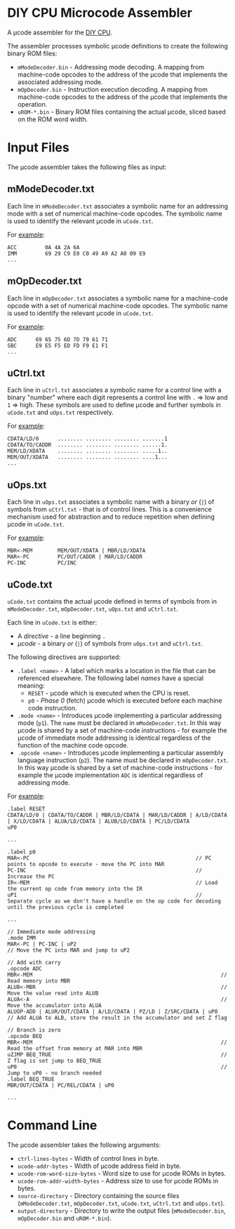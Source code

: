 # DIY CPU Microcode Assembler

A μcode assembler for the [DIY CPU](https://github.com/skagra/diy-cpu-meta).

The assembler processes symbolic μcode definitions to create the following binary ROM files:

* `mModeDecoder.bin` - Addressing mode decoding.  A mapping from machine-code opcodes to the address of the μcode that implements the associated addressing mode.
* `mOpDecoder.bin` - Instruction execution decoding.  A mapping from machine-code opcodes to the address of the μcode that implements the operation.
* `uROM-*.bin` - Binary ROM files containing the actual μcode, sliced based on the ROM word width.

# Input Files

The μcode assembler takes the following files as input:

## mModeDecoder.txt

Each line in `mModeDecoder.txt` associates a symbolic name for an addressing mode with a set of numerical machine-code opcodes.  The symbolic name is used to identify the relevant μcode in `uCode.txt`. 

For [example](ucode/mModeDecoder.txt):

```
ACC         0A 4A 2A 6A  
IMM         69 29 C9 E0 C0 49 A9 A2 A0 09 E9      
...
```

## mOpDecoder.txt

Each line in `mOpDecoder.txt` associates a symbolic name for a machine-code opcode with a set of numerical machine-code opcodes.  The symbolic name is used to identify the relevant μcode in `uCode.txt`. 

For [example](ucode/mOpDecoder.txt):

```
ADC      69 65 75 6D 7D 79 61 71
SBC      E9 E5 F5 ED FD F9 E1 F1
...
```

## uCtrl.txt

Each line in `uCtrl.txt` associates a symbolic name for a control line with a binary "number" where each digit represents a control line with `.` => low and `1` => high.  These symbols are used to define μcode and further symbols in `uCode.txt` and `uOps.txt` respectively.

For [example](ucode/uCtrl.txt):

```
CDATA/LD/0      ........ ........ ........ .......1
CDATA/TO/CADDR  ........ ........ ........ ......1.
MEM/LD/XDATA    ........ ........ ........ .....1..
MEM/OUT/XDATA   ........ ........ ........ ....1...
...
```

## uOps.txt

Each line in `uOps.txt` associates a symbolic name with a binary *or* (`|`) of symbols from `uCtrl.txt` - that is of control lines.  This is a convenience mechanism used for abstraction and to reduce repetition when defining μcode in `uCode.txt`.     

For [example](ucode/uOps.txt):

```
MBR<-MEM        MEM/OUT/XDATA | MBR/LD/XDATA
MAR<-PC         PC/OUT/CADDR | MAR/LD/CADDR
PC-INC          PC/INC                         
```

## uCode.txt

`uCode.txt` contains the actual μcode defined in terms of symbols from in `mModeDecoder.txt`, `mOpDecoder.txt`, `uOps.txt` and `uCtrl.txt`.

Each line in `uCode.txt` is either:

* A *directive* - a line beginning `.`
* *μcode* - a binary *or* (`|`) of symbols from `uOps.txt` and `uCtrl.txt`.

The following directives are supported:

* `.label <name>` - A label which marks a location in the file that can be referenced elsewhere.  The following label *names* have a special meaning:
  * `RESET` - μcode which is executed when the CPU is reset.
  * `p0` - *Phase 0* (fetch) μcode which is executed before each machine code instruction.
* `.mode <name>` - Introduces μcode implementing a particular addressing mode (`p1`).  The `name` must be declared in `mModeDecoder.txt`. In this way μcode is shared by a set of machine-code instructions - for example the μcode of immediate mode addressing is identical regardless of the function of the machine code opcode.   
* `.opcode <name>` - Introduces μcode implementing a particular assembly language instruction (`p2`).  The name must be declared in `mOpDecoder.txt`.  In this way μcode is shared by a set of machine-code instructions - for example the μcode implementation `ADC` is identical regardless of addressing mode.

For [example](ucode/uCode.txt):

```
.label RESET
CDATA/LD/0 | CDATA/TO/CADDR | MBR/LD/CDATA | MAR/LD/CADDR | A/LD/CDATA | X/LD/CDATA | ALUA/LD/CDATA | ALUB/LD/CDATA | PC/LD/CDATA
uP0

...

.label p0
MAR<-PC                                                     // PC points to opcode to execute - move the PC into MAR
PC-INC                                                      // Increase the PC                        
IR<-MEM                                                     // Load the current op code from memory into the IR
uP1                                                         // Separate cycle as we don't have a handle on the op code for decoding until the previous cycle is completed

...

// Immediate mode addressing
.mode IMM
MAR<-PC | PC-INC | uP2                                               // Move the PC into MAR and jump to uP2

// Add with carry
.opcode ADC         
MBR<-MEM                                                            // Read memory into MBR
ALUB<-MBR                                                           // Move the value read into ALUB
ALUA<-A                                                             // Move the accumulator into ALUA
ALUOP-ADD | ALUR/OUT/CDATA | A/LD/CDATA | PZ/LD | Z/SRC/CDATA | uP0     // Add ALUA to ALB, store the result in the accumulator and set Z flag

// Branch is zero
.opcode BEQ                                                         
MBR<-MEM                                                            // Read the offset from memory at MAR into MBR
uZJMP BEQ_TRUE                                                      // Z flag is set jump to BEQ_TRUE
uP0                                                                 // Jump to uP0 - no branch needed
.label BEQ_TRUE
MBR/OUT/CDATA | PC/REL/CDATA | uP0      

...
```

# Command Line

The μcode assembler takes the following arguments:

* `ctrl-lines-bytes` - Width of control lines in byte.
* `ucode-addr-bytes` - Width of μcode address field in byte.
* `ucode-rom-word-size-bytes` - Word size to use for μcode ROMs in bytes.
* `ucode-rom-addr-width-bytes` - Address size to use for μcode ROMs in bytes.
* `source-directory` - Directory containing the source files (`mModeDecoder.txt`, `mOpDecoder.txt`, `uCode.txt`, `uCtrl.txt` and `uOps.txt`).
* `output-directory` -  Directory to write the output files (`mModeDecoder.bin`, `mOpDecoder.bin` and `uROM-*.bin`).



